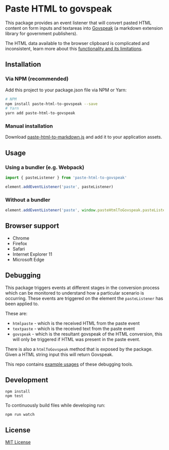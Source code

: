 # Paste HTML to govspeak

This package provides an event listener that will convert pasted HTML content
on form inputs and textareas into [Govspeak][] (a markdown extension library
for government publishers).

The HTML data available to the browser clipboard is complicated and
inconsistent, learn more about this
[functionality and its limitations](docs/functionality-overview.md).


## Installation

### Via NPM (recommended)

Add this project to your package.json file via NPM or Yarn:

```sh
# NPM
npm install paste-html-to-govspeak --save
# Yarn
yarn add paste-html-to-govspeak
```

### Manual installation

Download [paste-html-to-markdown.js][dist-file] and add it to your
application assets.

## Usage

### Using a bundler (e.g. Webpack)

```js
import { pasteListener } from 'paste-html-to-govspeak'

element.addEventListener('paste', pasteListener)
```

### Without a bundler

```js
element.addEventListener('paste', window.pasteHtmlToGovspeak.pasteListener)
```

## Browser support

- Chrome
- Firefox
- Safari
- Internet Explorer 11
- Microsoft Edge

## Debugging

This package triggers events at different stages in the conversion process
which can be monitored to understand how a particular scenario is occurring.
These events are triggered on the element the `pasteListener` has been applied
to.

These are:

- `htmlpaste` - which is the received HTML from the paste event
- `textpaste` - which is the received text from the paste event
- `govspeak` - which is the resultant govspeak of the HTML conversion, this
  will only be triggered if HTML was present in the paste event.

There is also a `htmlToGovspeak` method that is exposed by the package. Given
a HTML string input this will return Govspeak.

This repo contains [example usages](examples/index.html) of these debugging
tools.

## Development

```
npm install
npm test
```

To continuously build files while developing run:

```
npm run watch
```

## License

[MIT License](LICENCE)

[govspeak]: https://github.com/alphagov/govspeak
[dist-file]: https://alphagov.github.io/paste-html-to-govspeak/dist/paste-html-to-markdown.js
